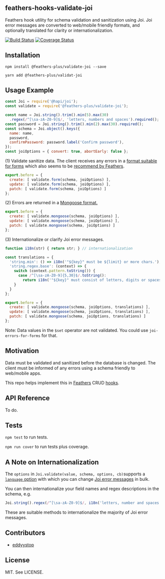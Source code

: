 ## feathers-hooks-validate-joi
Feathers hook utility for schema validation and sanitization using Joi.
Joi error messages are converted to web/mobile friendly formats,
and optionally translated for clarity or internationalization.

[![Build Status](https://travis-ci.org/feathers-plus/feathers-hooks-validate-joi.svg?branch=master)](https://travis-ci.org/feathers-plus/feathers-hooks-validate-joi)
[![Coverage Status](https://coveralls.io/repos/github/feathers-plus/feathers-hooks-validate-joi/badge.svg?branch=master)](https://coveralls.io/github/feathers-plus/feathers-hooks-validate-joi?branch=master)

## Installation

```
npm install @feathers-plus/validate-joi --save

yarn add @feathers-plus/validat-joi
```

## Usage Example

```js
const Joi = require('@hapi/joi');
const validate = require('@feathers-plus/validate-joi');

const name = Joi.string().trim().min(5).max(30)
  .regex(/^[\sa-zA-Z0-9]$/, 'letters, numbers and spaces').required();
const password = Joi.string().trim().min(2).max(30).required();
const schema = Joi.object().keys({
  name: name,
  password,
  confirmPassword: password.label('Confirm password'),
});
const joiOptions = { convert: true, abortEarly: false };
```

(1) Validate sanitize data. The client receives any errors in a 
[format suitable for forms](https://github.com/feathers-plus/joi-errors-for-forms#code-examples)
which also seems to be
[recommend by Feathers](http://docs.feathersjs.com/middleware/error-handling.html#featherserror-api).

```js
export.before = {
  create: [ validate.form(schema, joiOptions) ],
  update: [ validate.form(schema, joiOptions) ],
  patch: [ validate.form(schema, joiOptions) ]
};
```

(2) Errors are returned in a 
    [Mongoose format.](https://github.com/feathers-plus/joi-errors-for-forms#code-examples)

```js
export.before = {
  create: [ validate.mongoose(schema, joiOptions) ],
  update: [ validate.mongoose(schema, joiOptions) ],
  patch: [ validate.mongoose(schema, joiOptions) ]
};
```

(3) Internationalize or clarify Joi error messages.

```js
function i18n(str) { return str; } // internationalization

const translations = {
  'string.min': () => i18n('"${key}" must be ${limit} or more chars.'),
  'string.regex.base': (context) => {
    switch (context.pattern.toString()) {
      case /^[\sa-zA-Z0-9]{5,30}$/.toString():
        return i18n('"${key}" must consist of letters, digits or spaces.');
    }
  }
};

export.before = {
  create: [ validate.mongoose(schema, joiOptions, translations) ],
  update: [ validate.mongoose(schema, joiOptions, translations) ],
  patch: [ validate.mongoose(schema, joiOptions, translations) ]
};
```

Note: Data values in the `$set` operator are not validated.
You could use `joi-errors-for-forms` for that. 

## Motivation

Data must be validated and sanitized before the database is changed.
The client must be informed of any errors using a schema friendly to web/mobile apps.

This repo helps implement this in [Feathers](http://feathersjs.com/) CRUD
[hooks](http://docs.feathersjs.com/hooks/readme.html).

## API Reference

To do.

## Tests

`npm test` to run tests.

`npm run cover` to run tests plus coverage.

## A Note on Internationalization

The `options` in `Joi.validate(value, schema, options, cb)`supports a
[`language` option](https://github.com/hapijs/joi/blob/v9.0.0/API.md#validatevalue-schema-options-callback)
with which you can change
[Joi error messages](https://github.com/hapijs/joi/blob/v9.0.0/lib/language.js)
in bulk.

You can then internationalize your field names and regex descriptions in the schema, e.g.

```js
Joi.string().regex(/^[\sa-zA-Z0-9]$/, i18n('letters, number and spaces')).label(i18n('Confirm password'))
```

These are suitable methods to internationalize the majority of Joi error messages.

## Contributors

- [eddyystop](https://github.com/feathers-plus)

## License

MIT. See LICENSE.